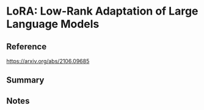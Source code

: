 # LoRA: Low-Rank Adaptation of Large Language Models
## Reference

https://arxiv.org/abs/2106.09685

## Summary

## Notes


